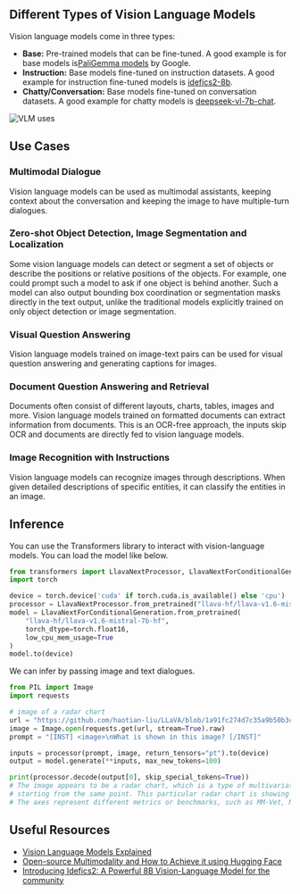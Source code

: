 ## Different Types of Vision Language Models

Vision language models come in three types:

- **Base:** Pre-trained models that can be fine-tuned. A good example is for base models is[PaliGemma models](https://huggingface.co/models?sort=trending&search=google%2Fpaligemma-3b-pt) by Google.
- **Instruction:** Base models fine-tuned on instruction datasets. A good example for instruction fine-tuned models is [idefics2-8b](https://huggingface.co/HuggingFaceM4/idefics2-8b).
- **Chatty/Conversation:** Base models fine-tuned on conversation datasets. A good example for chatty models is [deepseek-vl-7b-chat](https://huggingface.co/deepseek-ai/deepseek-vl-7b-chat).


![VLM uses](https://huggingface.co/datasets/huggingface/documentation-images/resolve/main/blog/vlm/visual.jpg)

## Use Cases

### Multimodal Dialogue

Vision language models can be used as multimodal assistants, keeping context about the conversation and keeping the image to have multiple-turn dialogues.

### Zero-shot Object Detection, Image Segmentation and Localization

Some vision language models can detect or segment a set of objects or describe the positions or relative positions of the objects. For example, one could prompt such a model to ask if one object is behind another. Such a model can also output bounding box coordination or segmentation masks directly in the text output, unlike the traditional models explicitly trained on only object detection or image segmentation.

### Visual Question Answering

Vision language models trained on image-text pairs can be used for visual question answering and generating captions for images.

### Document Question Answering and Retrieval

Documents often consist of different layouts, charts, tables, images and more. Vision language models trained on formatted documents can extract information from documents. This is an OCR-free approach, the inputs skip OCR and documents are directly fed to vision language models.

### Image Recognition with Instructions

Vision language models can recognize images through descriptions. When given detailed descriptions of specific entities, it can classify the entities in an image.

## Inference

You can use the Transformers library to interact with vision-language models. You can load the model like below.

```python
from transformers import LlavaNextProcessor, LlavaNextForConditionalGeneration
import torch

device = torch.device('cuda' if torch.cuda.is_available() else 'cpu')
processor = LlavaNextProcessor.from_pretrained("llava-hf/llava-v1.6-mistral-7b-hf")
model = LlavaNextForConditionalGeneration.from_pretrained(
    "llava-hf/llava-v1.6-mistral-7b-hf",
    torch_dtype=torch.float16,
    low_cpu_mem_usage=True
)
model.to(device)
```

We can infer by passing image and text dialogues.

```python
from PIL import Image
import requests

# image of a radar chart 
url = "https://github.com/haotian-liu/LLaVA/blob/1a91fc274d7c35a9b50b3cb29c4247ae5837ce39/images/llava_v1_5_radar.jpg?raw=true" 
image = Image.open(requests.get(url, stream=True).raw)
prompt = "[INST] <image>\nWhat is shown in this image? [/INST]"

inputs = processor(prompt, image, return_tensors="pt").to(device)
output = model.generate(**inputs, max_new_tokens=100)

print(processor.decode(output[0], skip_special_tokens=True))
# The image appears to be a radar chart, which is a type of multivariate chart that displays values for multiple variables represented on axes
# starting from the same point. This particular radar chart is showing the performance of different models or systems across various metrics.
# The axes represent different metrics or benchmarks, such as MM-Vet, MM-Vet, MM-Vet, MM-Vet, MM-Vet, MM-V
```

## Useful Resources

- [Vision Language Models Explained](https://huggingface.co/blog/vlms)
- [Open-source Multimodality and How to Achieve it using Hugging Face](https://www.youtube.com/watch?v=IoGaGfU1CIg&t=601s)
- [Introducing Idefics2: A Powerful 8B Vision-Language Model for the community](https://huggingface.co/blog/idefics2)
